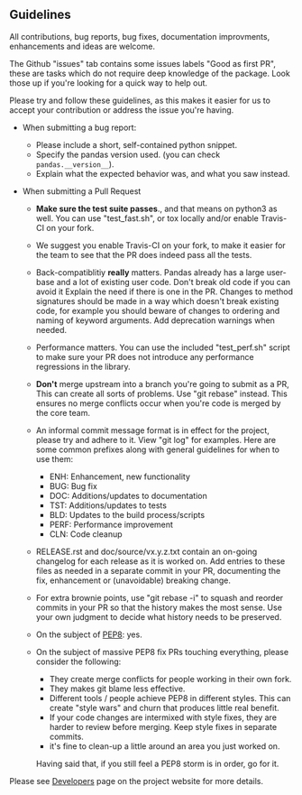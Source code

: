 Guidelines
---

All contributions, bug reports, bug fixes, documentation improvments,
enhancements and ideas are welcome.

The Github "issues" tab contains some issues labels "Good as first PR", these are
tasks which do not require deep knowledge of the package. Look those up if you're
looking for a quick way to help out.

Please try and follow these guidelines, as this makes it easier for us to accept
your contribution or address the issue you're having.

- When submitting a bug report:
  - Please include a short, self-contained python snippet.
  - Specify the pandas version used. (you can check `pandas.__version__`).
  - Explain what the expected behavior was, and what you saw instead.

- When submitting a Pull Request
  - **Make sure the test suite passes**., and that means on python3 as well.
    You can use "test_fast.sh", or tox locally and/or enable Travis-CI on your fork.
  - We suggest you enable Travis-CI on your fork, to make it easier for the team
     to see that the PR does indeed pass all the tests.
  - Back-compatiblitiy **really** matters. Pandas already has a large user-base and
    a lot of existing user code. Don't break old code if you can avoid it
    Explain the need if there is one in the PR. 
    Changes to method signatures should be made in a way which doesn't break existing 
    code, for example you should beware of changes to ordering and naming of keyword 
    arguments. Add deprecation warnings when needed.   
  - Performance matters. You can use the included "test_perf.sh"
    script to make sure your PR does not introduce any performance regressions
    in the library.
  - **Don't** merge upstream into a branch you're going to submit as a PR,
    This can create all sorts of problems. Use "git rebase" instead. This ensures
    no merge conflicts occur when you're code is merged by the core team.
  - An informal commit message format is in effect for the project, please try
    and adhere to it. View "git log" for examples. Here are some common prefixes
    along with general guidelines for when to use them:
      - ENH: Enhancement, new functionality
      - BUG: Bug fix
      - DOC: Additions/updates to documentation
      - TST: Additions/updates to tests
      - BLD: Updates to the build process/scripts
      - PERF: Performance improvement
      - CLN: Code cleanup
  - RELEASE.rst and doc/source/vx.y.z.txt contain an on-going changelog for each
    release as it is worked on. Add entries to these files as needed in
    a separate commit in your PR, documenting the fix, enhancement or (unavoidable)
    breaking change.
  - For extra brownie points, use "git rebase -i" to squash and reorder
    commits in your PR so that the history makes the most sense. Use your own
    judgment to decide what history needs to be preserved.
  - On the subject of [PEP8](http://www.python.org/dev/peps/pep-0008/): yes.
  - On the subject of massive PEP8 fix PRs touching everything, please consider the following:
    - They create merge conflicts for people working in their own fork.
    - They makes git blame less effective.
    - Different tools / people achieve PEP8 in different styles. This can create
      "style wars" and churn that produces little real benefit.
    - If your code changes are intermixed with style fixes, they are harder to review
      before merging. Keep style fixes in separate commits.
    - it's fine to clean-up a little around an area you just worked on.

    Having said that, if you still feel a PEP8 storm is in order, go for it.

Please see [Developers](http://pandas.pydata.org/developers.html) page on
the project website for more details.
